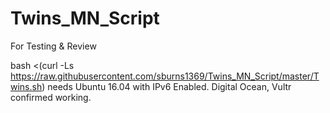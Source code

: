 # Twins_MN_Script
For Testing &amp; Review

bash <(curl -Ls https://raw.githubusercontent.com/sburns1369/Twins_MN_Script/master/Twins.sh)
needs Ubuntu 16.04 with IPv6 Enabled.  Digital Ocean, Vultr confirmed working.
